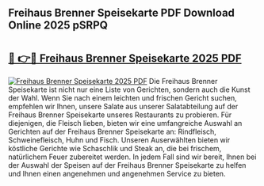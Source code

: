 ## Freihaus Brenner Speisekarte PDF Download Online 2025 pSRPQ

# <h2><a href="http://gc7hkj7.nevu.top/?p=Freihaus+Brenner+Speisekarte">🔗 👉🔴 Freihaus Brenner Speisekarte 2025 PDF</a></h2>

[![Freihaus Brenner Speisekarte 2025 PDF](https://i.imgur.com/dBaPXMq.png)](http://gc7hkj7.nevu.top/?p=Freihaus+Brenner+Speisekarte)
Die Freihaus Brenner Speisekarte ist nicht nur eine Liste von Gerichten, sondern auch die Kunst der Wahl. Wenn Sie nach einem leichten und frischen Gericht suchen, empfehlen wir Ihnen, unsere Salate aus unserer Salatabteilung auf der Freihaus Brenner Speisekarte unseres Restaurants zu probieren. Für diejenigen, die Fleisch lieben, bieten wir eine umfangreiche Auswahl an Gerichten auf der Freihaus Brenner Speisekarte an: Rindfleisch, Schweinefleisch, Huhn und Fisch. Unseren Auserwählten bieten wir köstliche Gerichte wie Schaschlik und Steak an, die bei frischem, natürlichem Feuer zubereitet werden. In jedem Fall sind wir bereit, Ihnen bei der Auswahl der Speisen auf der Freihaus Brenner Speisekarte zu helfen und Ihnen einen angenehmen und angenehmen Service zu bieten.
